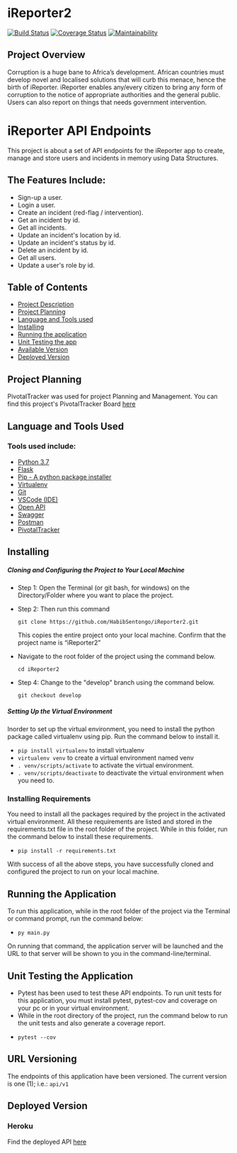 # iReporter2

[![Build Status](https://travis-ci.com/HabibSentongo/iReporter2.svg?branch=feature)](https://travis-ci.com/HabibSentongo/iReporter2)        [![Coverage Status](https://coveralls.io/repos/github/HabibSentongo/iReporter2/badge.svg?branch=feature)](https://coveralls.io/github/HabibSentongo/iReporter2?branch=feature)      [![Maintainability](https://api.codeclimate.com/v1/badges/e58dcbe4f07898eb7ce0/maintainability)](https://codeclimate.com/github/HabibSentongo/iReporter2/maintainability)

## Project Overview
Corruption is a huge bane to Africa’s development. African countries must develop novel and localised solutions that will curb this menace, hence the birth of iReporter.
iReporter enables any/every citizen to bring any form of corruption to the notice of appropriate authorities and the general public. Users can also report on things that needs government intervention.

# iReporter API Endpoints
This project is about a set of API endpoints for the iReporter app to create, manage and store users and incidents in memory using Data Structures.
## The Features Include:
* Sign-up a user.
* Login a user.
* Create an incident (red-flag / intervention).
* Get an incident by id.
* Get all incidents.
* Update an incident's location by id.
* Update an incident's status by id.
* Delete an incident by id.
* Get all users.
* Update a user's role by id.

## Table of Contents
- [Project Description](#iReporter2)
- [Project Planning](#project-planning)
- [Language and Tools used](#language-and-tools-used)
- [Installing](#installing)
- [Running the application](#running-the-application)
- [Unit Testing the app](#unit-testing-the-application)
- [Available Version](#url-versioning)
- [Deployed Version](#deployed-version)

## Project Planning
PivotalTracker was used for project Planning and Management. You can find this project's PivotalTracker Board [here](https://www.pivotaltracker.com/n/projects/2232420 "iReporter2 on PivotalTracker")

## Language and Tools Used
### Tools used include:
* [Python 3.7](https://www.python.org)
* [Flask](http://flask.pocoo.org/)
* [Pip - A python package installer](https://pypi.org/project/pip/)
* [Virtualenv](https://pypi.org/project/virtualenv/)
* [Git](https://git-scm.com/downloads)
* [VSCode (IDE)](https://code.visualstudio.com/)
* [Open API](https://www.openapis.org/)
* [Swagger](https://swagger.io/)
* [Postman](https://www.getpostman.com/)
* [PivotalTracker](https://www.pivotaltracker.com "PivotalTracker")

## Installing

##### Cloning and Configuring the Project to Your Local Machine

- Step 1: Open the Terminal (or git bash, for windows) on the Directory/Folder where you want to place the project.
- Step 2: Then run this command 

    `git clone https://github.com/HabibSentongo/iReporter2.git`

    This copies the entire project onto your local machine. Confirm that the project name is “iReporter2”
- Navigate to the root folder of the project using the command below.

    `cd iReporter2`

- Step 4: Change to the "develop" branch using the command below.

    `git checkout develop`

##### Setting Up the Virtual Environment
Inorder to set up the virtual environment, you need to install the python package called virtualenv using pip. Run the command below to install it.
- `pip install virtualenv` to install virtualenv
- `virtualenv venv`  to create a virtual environment named venv
- `. venv/scripts/activate` to activate the virtual environment.
- `. venv/scripts/deactivate` to deactivate the virtual environment when you need to.

### Installing Requirements
You need to install all the packages required by the project in the activated virtual environment. All these requirements are listed and stored in the requirements.txt file in the root folder of the project.
While in this folder, run the command below to install these requirements.
- `pip install -r requirements.txt`

With success of all the above steps, you have successfully cloned and configured the project to run on your local machine.

## Running the Application
To run this application, while in the root folder of the project via the Terminal or command prompt, run the command below:
- `py main.py`

On running that command, the application server will be launched and the URL to that server will be shown to you in the command-line/terminal.

## Unit Testing the Application

* Pytest has been used to test these API endpoints. To run unit tests for this application, you must install pytest, pytest-cov and coverage on your pc or in your virtual environment.
* While in the root directory of the project, run the command below to run the unit tests and also generate a coverage report.
- `pytest --cov`

## URL Versioning

The endpoints of this application have been versioned. The current version is one (1); i.e.: `api/v1`

## Deployed Version
### Heroku
Find the deployed API [here](https://ireporter-api-deploy.herokuapp.com/ "iReporter2 on Heroku")